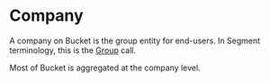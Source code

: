 # Company

A company on Bucket is the group entity for end-users. In Segment terminology, this is the [Group](https://segment.com/docs/connections/spec/group/) call.

Most of Bucket is aggregated at the company level.
